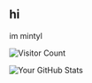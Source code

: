 ## hi
im mintyl

![Visitor Count](https://komarev.com/ghpvc/?username=mintylemon66&color=blue)


![Your GitHub Stats](https://github-readme-stats.vercel.app/api?username=mintylemon66&show_icons=true&theme=radical)

 
